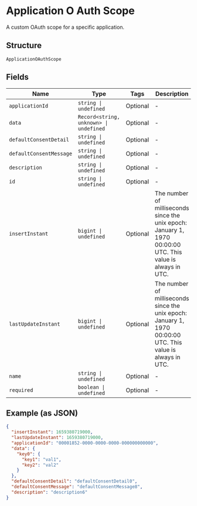 
# Application O Auth Scope

A custom OAuth scope for a specific application.

## Structure

`ApplicationOAuthScope`

## Fields

| Name | Type | Tags | Description |
|  --- | --- | --- | --- |
| `applicationId` | `string \| undefined` | Optional | - |
| `data` | `Record<string, unknown> \| undefined` | Optional | - |
| `defaultConsentDetail` | `string \| undefined` | Optional | - |
| `defaultConsentMessage` | `string \| undefined` | Optional | - |
| `description` | `string \| undefined` | Optional | - |
| `id` | `string \| undefined` | Optional | - |
| `insertInstant` | `bigint \| undefined` | Optional | The number of milliseconds since the unix epoch: January 1, 1970 00:00:00 UTC. This value is always in UTC. |
| `lastUpdateInstant` | `bigint \| undefined` | Optional | The number of milliseconds since the unix epoch: January 1, 1970 00:00:00 UTC. This value is always in UTC. |
| `name` | `string \| undefined` | Optional | - |
| `required` | `boolean \| undefined` | Optional | - |

## Example (as JSON)

```json
{
  "insertInstant": 1659380719000,
  "lastUpdateInstant": 1659380719000,
  "applicationId": "00001852-0000-0000-0000-000000000000",
  "data": {
    "key0": {
      "key1": "val1",
      "key2": "val2"
    }
  },
  "defaultConsentDetail": "defaultConsentDetail0",
  "defaultConsentMessage": "defaultConsentMessage8",
  "description": "description6"
}
```

